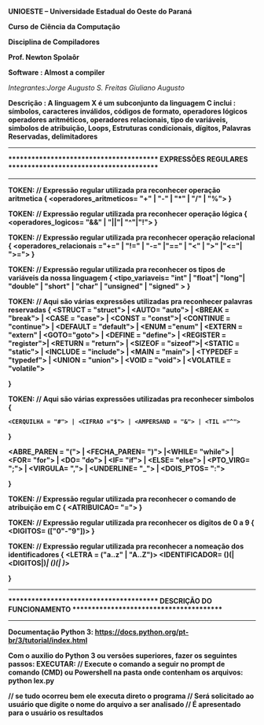 <p><b>UNIOESTE – Universidade Estadual do Oeste do Paraná </p>
<p>Curso de Ciência da Computação</p>
<p>Disciplina de Compiladores</p>
<p>Prof. Newton Spolaôr</p></b>

<b>Software   : Almost a compiler</b>
<p><i>Integrantes:Jorge Augusto S. Freitas
	     		Giuliano Augusto </i></p>
 
<b>Descrição  : A linguagem X é um subconjunto da linguagem C
			 inclui : símbolos, caracteres inválidos, códigos de formato, operadores lógicos
				operadores aritméticos, operadores relacionais, tipo de variáveis, 				simbolos de atribuição, Loops, Estruturas condicionais, dígitos, 				Palavras Reservadas, delimitadores

*************************************************************************************************************
***************************************      EXPRESSÕES REGULARES     ***************************************
*************************************************************************************************************

TOKEN: // Expressão regular utilizada pra reconhecer operação aritmetica
{
		<operadores_aritmeticos= "+" | "-" | "*" | "/" | "%">
} 

TOKEN: // Expressão regular utilizada pra reconhecer operação lógica
{
	<operadores_logicos= "&&" | "||"| "^"|"!">
}


TOKEN: // Expressão regular utilizada pra reconhecer operação relacional
{
	<operadores_relacionais ="+=" | "!=" | "-=" |"==" | "<" | ">" |"<="| ">=">
}

TOKEN: // Expressão regular utilizada pra reconhecer os tipos de variáveis da nossa linguagem
{
	<tipo_variaveis= "int" | "float"| "long"| "double" | "short" | "char" | "unsigned" | "signed" >
}

TOKEN: // Aqui são várias expressões utilizadas pra reconhecer palavras reservadas
{
	<STRUCT = "struct"> | <AUTO= "auto"> | <BREAK = "break"> | <CASE = "case"> | <CONST = "const">| 
	<CONTINUE = "continue"> | <DEFAULT = "default"> | <ENUM ="enum" | <EXTERN = "extern" | <GOTO="goto"> | <DEFINE = "define"> | <REGISTER = "register">| <RETURN = "return"> | <SIZEOF = "sizeof">| <STATIC = "static"> | <INCLUDE = "include"> | <MAIN = "main"> | <TYPEDEF = "typedef"> | <UNION = "union"> | <VOID = "void"> | <VOLATILE = "volatile">  

}


TOKEN: // Aqui são várias expressões utilizadas pra reconhecer simbolos
{

	<CERQUILHA = "#"> | <CIFRAO ="$"> | <AMPERSAND = "&"> | <TIL ="^">	
}

<ABRE_PAREN = "("> | <FECHA_PAREN= ")"> |<WHILE= "while"> | 
	<FOR= "for"> | <DO= "do"> | <IF= "if"> | <ELSE= "else"> |
	<PTO_VIRG= ";"> | <VIRGULA= ","> | <UNDERLINE= "_">
	| <DOIS_PTOS= ":">

}

TOKEN: // Expressão regular utilizada pra reconhecer o comando de atribuição em C
{
	<ATRIBUICAO= "=">
}


TOKEN: // Expressão regular utilizada pra reconhecer os digitos de 0 a 9
{
	<DIGITOS= (["0"-"9"])>
}

TOKEN: // Expressão regular utilizada pra reconhecer a nomeação dos identificadores
{
	<LETRA = ("a..z" | "A..Z")>
	<IDENTIFICADOR= (<UNDERLINE>)(<LETRA>|<DIGITOS|<UNDERLINE>)*| (<LETRA>)(<LETRA>|<DIGITOS> <UNDERLINE>)*>

}
 

*************************************************************************************************************
***************************************   DESCRIÇÃO DO FUNCIONAMENTO  ***************************************
*************************************************************************************************************
Documentação Python 3:
https://docs.python.org/pt-br/3/tutorial/index.html

Com o auxilio do Python 3 ou versões superiores, fazer os seguintes passos:
EXECUTAR:
// Execute o comando a seguir no prompt de comando (CMD) ou Powershell na pasta onde contenham os arquivos:
python lex.py

// se tudo ocorreu bem ele executa direto o programa
// Será solicitado ao usuário que digite o nome do arquivo a ser analisado
// É apresentado para o usuário os resultados



